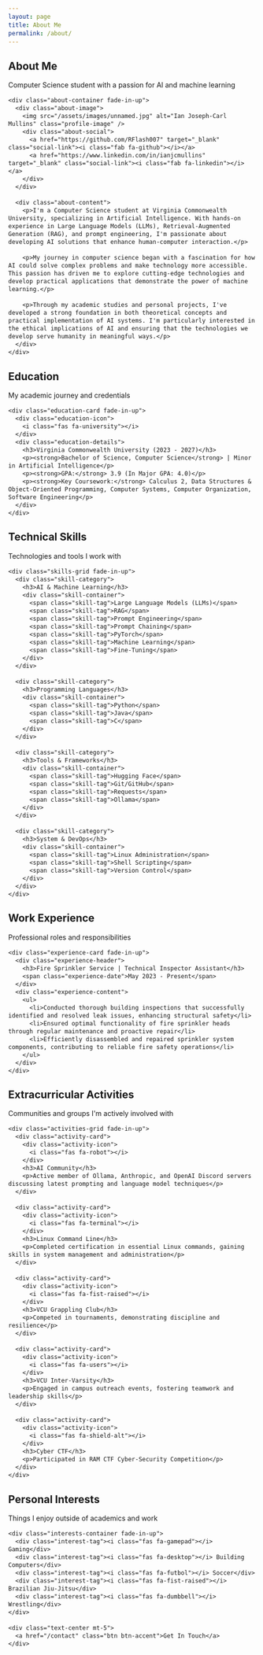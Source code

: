 ```yaml
---
layout: page
title: About Me
permalink: /about/
---
```


<section class="section">
  <div class="wrapper">
    <div class="section-title">
      <h1 class="fade-in" style="color: var(--secondary);">About Me</h1>
      <p style="color: var(--text-dark);">Computer Science student with a passion for AI and machine learning</p>
    </div>

    <div class="about-container fade-in-up">
      <div class="about-image">
        <img src="/assets/images/unnamed.jpg" alt="Ian Joseph-Carl Mullins" class="profile-image" />
        <div class="about-social">
          <a href="https://github.com/RFlash007" target="_blank" class="social-link"><i class="fab fa-github"></i></a>
          <a href="https://www.linkedin.com/in/ianjcmullins" target="_blank" class="social-link"><i class="fab fa-linkedin"></i></a>
        </div>
      </div>
      
      <div class="about-content">
        <p>I'm a Computer Science student at Virginia Commonwealth University, specializing in Artificial Intelligence. With hands-on experience in Large Language Models (LLMs), Retrieval-Augmented Generation (RAG), and prompt engineering, I'm passionate about developing AI solutions that enhance human-computer interaction.</p>
        
        <p>My journey in computer science began with a fascination for how AI could solve complex problems and make technology more accessible. This passion has driven me to explore cutting-edge technologies and develop practical applications that demonstrate the power of machine learning.</p>
        
        <p>Through my academic studies and personal projects, I've developed a strong foundation in both theoretical concepts and practical implementation of AI systems. I'm particularly interested in the ethical implications of AI and ensuring that the technologies we develop serve humanity in meaningful ways.</p>
      </div>
    </div>
  </div>
</section>

<section class="section bg-light">
  <div class="wrapper">
    <div class="section-title">
      <h2 style="color: var(--secondary);">Education</h2>
      <p style="color: var(--text-dark);">My academic journey and credentials</p>
    </div>
    
    <div class="education-card fade-in-up">
      <div class="education-icon">
        <i class="fas fa-university"></i>
      </div>
      <div class="education-details">
        <h3>Virginia Commonwealth University (2023 - 2027)</h3>
        <p><strong>Bachelor of Science, Computer Science</strong> | Minor in Artificial Intelligence</p>
        <p><strong>GPA:</strong> 3.9 (In Major GPA: 4.0)</p>
        <p><strong>Key Coursework:</strong> Calculus 2, Data Structures & Object-Oriented Programming, Computer Systems, Computer Organization, Software Engineering</p>
      </div>
    </div>
  </div>
</section>

<section class="section">
  <div class="wrapper">
    <div class="section-title">
      <h2 style="color: var(--secondary);">Technical Skills</h2>
      <p style="color: var(--text-dark);">Technologies and tools I work with</p>
    </div>
    
    <div class="skills-grid fade-in-up">
      <div class="skill-category">
        <h3>AI & Machine Learning</h3>
        <div class="skill-container">
          <span class="skill-tag">Large Language Models (LLMs)</span>
          <span class="skill-tag">RAG</span>
          <span class="skill-tag">Prompt Engineering</span>
          <span class="skill-tag">Prompt Chaining</span>
          <span class="skill-tag">PyTorch</span>
          <span class="skill-tag">Machine Learning</span>
          <span class="skill-tag">Fine-Tuning</span>
        </div>
      </div>
      
      <div class="skill-category">
        <h3>Programming Languages</h3>
        <div class="skill-container">
          <span class="skill-tag">Python</span>
          <span class="skill-tag">Java</span>
          <span class="skill-tag">C</span>
        </div>
      </div>
      
      <div class="skill-category">
        <h3>Tools & Frameworks</h3>
        <div class="skill-container">
          <span class="skill-tag">Hugging Face</span>
          <span class="skill-tag">Git/GitHub</span>
          <span class="skill-tag">Requests</span>
          <span class="skill-tag">Ollama</span>
        </div>
      </div>
      
      <div class="skill-category">
        <h3>System & DevOps</h3>
        <div class="skill-container">
          <span class="skill-tag">Linux Administration</span>
          <span class="skill-tag">Shell Scripting</span>
          <span class="skill-tag">Version Control</span>
        </div>
      </div>
    </div>
  </div>
</section>

<section class="section bg-light">
  <div class="wrapper">
    <div class="section-title">
      <h2 style="color: var(--secondary);">Work Experience</h2>
      <p style="color: var(--text-dark);">Professional roles and responsibilities</p>
    </div>
    
    <div class="experience-card fade-in-up">
      <div class="experience-header">
        <h3>Fire Sprinkler Service | Technical Inspector Assistant</h3>
        <span class="experience-date">May 2023 - Present</span>
      </div>
      <div class="experience-content">
        <ul>
          <li>Conducted thorough building inspections that successfully identified and resolved leak issues, enhancing structural safety</li>
          <li>Ensured optimal functionality of fire sprinkler heads through regular maintenance and proactive repair</li>
          <li>Efficiently disassembled and repaired sprinkler system components, contributing to reliable fire safety operations</li>
        </ul>
      </div>
    </div>
  </div>
</section>

<section class="section">
  <div class="wrapper">
    <div class="section-title">
      <h2 style="color: var(--secondary);">Extracurricular Activities</h2>
      <p style="color: var(--text-dark);">Communities and groups I'm actively involved with</p>
    </div>
    
    <div class="activities-grid fade-in-up">
      <div class="activity-card">
        <div class="activity-icon">
          <i class="fas fa-robot"></i>
        </div>
        <h3>AI Community</h3>
        <p>Active member of Ollama, Anthropic, and OpenAI Discord servers discussing latest prompting and language model techniques</p>
      </div>
      
      <div class="activity-card">
        <div class="activity-icon">
          <i class="fas fa-terminal"></i>
        </div>
        <h3>Linux Command Line</h3>
        <p>Completed certification in essential Linux commands, gaining skills in system management and administration</p>
      </div>
      
      <div class="activity-card">
        <div class="activity-icon">
          <i class="fas fa-fist-raised"></i>
        </div>
        <h3>VCU Grappling Club</h3>
        <p>Competed in tournaments, demonstrating discipline and resilience</p>
      </div>
      
      <div class="activity-card">
        <div class="activity-icon">
          <i class="fas fa-users"></i>
        </div>
        <h3>VCU Inter-Varsity</h3>
        <p>Engaged in campus outreach events, fostering teamwork and leadership skills</p>
      </div>
      
      <div class="activity-card">
        <div class="activity-icon">
          <i class="fas fa-shield-alt"></i>
        </div>
        <h3>Cyber CTF</h3>
        <p>Participated in RAM CTF Cyber-Security Competition</p>
      </div>
    </div>
  </div>
</section>

<section class="section bg-light">
  <div class="wrapper">
    <div class="section-title">
      <h2 style="color: var(--secondary);">Personal Interests</h2>
      <p style="color: var(--text-dark);">Things I enjoy outside of academics and work</p>
    </div>
    
    <div class="interests-container fade-in-up">
      <div class="interest-tag"><i class="fas fa-gamepad"></i> Gaming</div>
      <div class="interest-tag"><i class="fas fa-desktop"></i> Building Computers</div>
      <div class="interest-tag"><i class="fas fa-futbol"></i> Soccer</div>
      <div class="interest-tag"><i class="fas fa-fist-raised"></i> Brazilian Jiu-Jitsu</div>
      <div class="interest-tag"><i class="fas fa-dumbbell"></i> Wrestling</div>
    </div>
    
    <div class="text-center mt-5">
      <a href="/contact" class="btn btn-accent">Get In Touch</a>
    </div>
  </div>
</section>

<style>
  .about-container {
    display: flex;
    gap: 3rem;
    margin: 3rem 0;
  }
  
  @media (max-width: 768px) {
    .about-container {
      flex-direction: column;
      align-items: center;
      text-align: center;
    }
  }
  
  .about-image {
    position: relative;
    flex-shrink: 0;
  }
  
  .profile-image {
    width: 320px;
    height: 320px;
    border-radius: 16px;
    object-fit: cover;
    box-shadow: 0 20px 30px rgba(0, 0, 0, 0.1);
  }
  
  .about-social {
    display: flex;
    justify-content: center;
    gap: 1rem;
    margin-top: 1.5rem;
  }
  
  .social-link {
    display: flex;
    align-items: center;
    justify-content: center;
    width: 40px;
    height: 40px;
    border-radius: 50%;
    background-color: var(--secondary-light);
    color: var(--primary);
    font-size: 1.2rem;
    transition: all 0.3s ease;
  }
  
  .social-link:hover {
    background-color: var(--secondary);
    color: var(--text-dark);
    transform: translateY(-5px);
  }
  
  .about-content {
    flex-grow: 1;
  }
  
  .about-content p {
    margin-bottom: 1.5rem;
    line-height: 1.8;
  }
  
  .education-card {
    display: flex;
    gap: 2rem;
    align-items: flex-start;
  }
  
  .education-icon {
    font-size: 2.5rem;
    color: #0055ff;
    flex-shrink: 0;
  }
  
  .education-details {
    flex-grow: 1;
  }
  
  .skills-grid {
    display: grid;
    grid-template-columns: repeat(auto-fill, minmax(300px, 1fr));
    gap: 2rem;
  }
  
  .skill-category h3 {
    margin-bottom: 1rem;
    position: relative;
    padding-bottom: 0.5rem;
  }
  
  .skill-category h3:after {
    content: '';
    position: absolute;
    left: 0;
    bottom: 0;
    width: 50px;
    height: 3px;
    background: #0055ff;
  }
  
  .experience-card {
    padding: 2rem;
    border-radius: 12px;
    background-color: white;
    box-shadow: 0 10px 30px rgba(0, 0, 0, 0.05);
  }
  
  .experience-header {
    display: flex;
    justify-content: space-between;
    align-items: center;
    margin-bottom: 1.5rem;
    flex-wrap: wrap;
    gap: 1rem;
  }
  
  .experience-date {
    font-style: italic;
    color: #718096;
    font-size: 0.95rem;
  }
  
  .activities-grid {
    display: grid;
    grid-template-columns: repeat(auto-fill, minmax(250px, 1fr));
    gap: 1.5rem;
  }
  
  .activity-card {
    background-color: white;
    border-radius: 12px;
    padding: 2rem;
    text-align: center;
    box-shadow: 0 10px 30px rgba(0, 0, 0, 0.05);
    transition: all 0.3s ease;
  }
  
  .activity-card:hover {
    transform: translateY(-10px);
    box-shadow: 0 15px 35px rgba(0, 0, 0, 0.1);
  }
  
  .activity-icon {
    width: 60px;
    height: 60px;
    border-radius: 50%;
    background-color: rgba(0, 85, 255, 0.1);
    color: #0055ff;
    display: flex;
    align-items: center;
    justify-content: center;
    font-size: 1.5rem;
    margin: 0 auto 1.5rem;
  }
  
  .interests-container {
    display: flex;
    flex-wrap: wrap;
    gap: 1rem;
    justify-content: center;
  }
  
  .interest-tag {
    background-color: var(--secondary-light);
    color: var(--primary);
    padding: 0.75rem 1.5rem;
    border-radius: 50px;
    display: flex;
    align-items: center;
    gap: 0.5rem;
    box-shadow: 0 5px 15px rgba(0, 0, 0, 0.05);
    transition: all 0.3s ease;
  }
  
  .interest-tag:hover {
    background-color: var(--secondary);
    color: var(--text-dark);
    transform: translateY(-5px);
  }
</style> 
